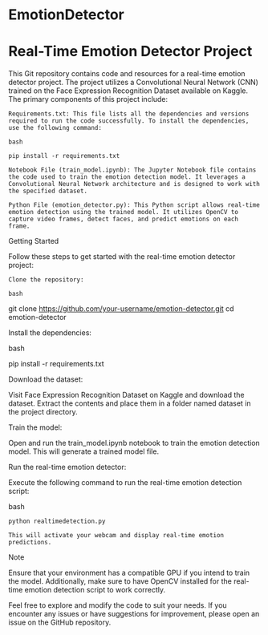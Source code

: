 # EmotionDetector
# Real-Time Emotion Detector Project

This Git repository contains code and resources for a real-time emotion detector project. The project utilizes a Convolutional Neural Network (CNN) trained on the Face Expression Recognition Dataset available on Kaggle. The primary components of this project include:

    Requirements.txt: This file lists all the dependencies and versions required to run the code successfully. To install the dependencies, use the following command:

    bash

    pip install -r requirements.txt

    Notebook File (train_model.ipynb): The Jupyter Notebook file contains the code used to train the emotion detection model. It leverages a Convolutional Neural Network architecture and is designed to work with the specified dataset.

    Python File (emotion_detector.py): This Python script allows real-time emotion detection using the trained model. It utilizes OpenCV to capture video frames, detect faces, and predict emotions on each frame.

Getting Started

Follow these steps to get started with the real-time emotion detector project:

    Clone the repository:

    bash

git clone https://github.com/your-username/emotion-detector.git
cd emotion-detector

Install the dependencies:

bash

pip install -r requirements.txt

Download the dataset:

Visit Face Expression Recognition Dataset on Kaggle and download the dataset. Extract the contents and place them in a folder named dataset in the project directory.

Train the model:

Open and run the train_model.ipynb notebook to train the emotion detection model. This will generate a trained model file.

Run the real-time emotion detector:

Execute the following command to run the real-time emotion detection script:

bash

    python realtimedetection.py

    This will activate your webcam and display real-time emotion predictions.

Note

Ensure that your environment has a compatible GPU if you intend to train the model. Additionally, make sure to have OpenCV installed for the real-time emotion detection script to work correctly.

Feel free to explore and modify the code to suit your needs. If you encounter any issues or have suggestions for improvement, please open an issue on the GitHub repository.
